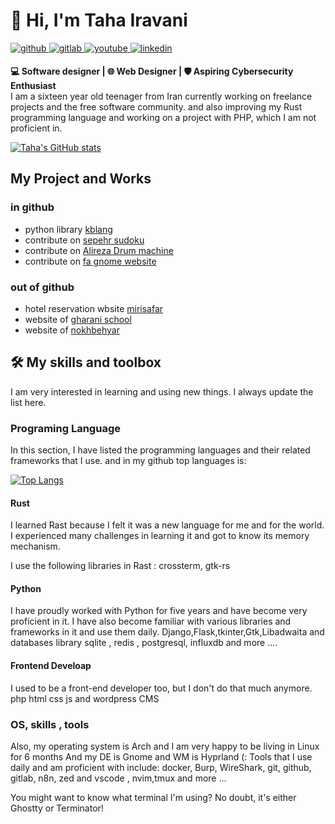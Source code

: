 # 👋 Hi, I'm Taha Iravani 

<a href="https://github.com/tahairavani" target="_blank">
<img src=https://img.shields.io/badge/github-%2324292e.svg?&style=for-the-badge&logo=github&logoColor=white alt=github style="margin-bottom: 5px;" />
</a>
<a href="https://gitlab.com/tahairavani" target="_blank">
<img src=https://img.shields.io/badge/gitlab-330F63.svg?&style=for-the-badge&logo=gitlab&logoColor=white alt=gitlab style="margin-bottom: 5px;" />
</a>
<a href="https://www.youtube.com/@tahairavani" target="_blank">
<img src=https://img.shields.io/badge/youtube-%23EE4831.svg?&style=for-the-badge&logo=youtube&logoColor=white alt=youtube style="margin-bottom: 5px;" />
</a>
<a href="https://linkedin.com/in/tahairavani" target="_blank">
<img src=https://img.shields.io/badge/linkedin-%231E77B5.svg?&style=for-the-badge&logo=linkedin&logoColor=white alt=linkedin style="margin-bottom: 5px;" />
</a>  
  

**💻 Software designer | 🌐 Web Designer | 🛡️ Aspiring Cybersecurity Enthusiast**  
I am a sixteen year old teenager from Iran currently working on freelance projects and the free software community.
and also improving my Rust programming language and working on a project with PHP, which I am not proficient in.

[![Taha's GitHub stats](https://github-readme-stats.vercel.app/api?username=tahairavani&show_icons=true&theme=radical)](https://github.com/tahairavani)

## My Project and Works
### in github
- python library [kblang](https://github.com/tahairavani/kbalng)
- contribute on [sepehr sudoku](https://github.com/sepehr-rs/Sudoku)
- contribute on [Alireza Drum machine ](https://github.com/revisto/drum-machine)
- contribute on [fa gnome website](https://github.com/fa-gnome/website)
### out of github 
- hotel reservation wbsite [mirisafar](https://mirisafar.com)
- website of [gharani school](https://gharani-school.ir)
- website of [nokhbehyar](https://nokhbehyar.ir)

  
## 🛠️ My skills and toolbox
I am very interested in learning and using new things. I always update the list here.

### Programing Language
In this section, I have listed the programming languages ​​and their related frameworks that I use.
and in my github top languages is:

[![Top Langs](https://github-readme-stats.vercel.app/api/top-langs/?username=tahairavani&layout=compact&theme=radical)](https://github.com/tahairavani) 

#### Rust
I learned Rast because I felt it was a new language for me and for the world. I experienced many challenges in learning it and got to know its memory mechanism. 

I use the following libraries in Rast : crossterm, gtk-rs

#### Python
I have proudly worked with Python for five years and have become very proficient in it. I have also become familiar with various libraries and frameworks in it and use them daily. 
Django,Flask,tkinter,Gtk,Libadwaita and databases library sqlite , redis , postgresql, influxdb and more ....

#### Frontend Develoap
I used to be a front-end developer too, but I don't do that much anymore. 
php html css js and wordpress CMS 

### OS, skills , tools 
Also, my operating system is Arch and I am very happy to be living in Linux for 6 months And my DE is Gnome and WM is Hyprland (:
Tools that I use daily and am proficient with include:
docker, Burp, WireShark, git, github, gitlab, n8n, zed and vscode , nvim,tmux and more ...

You might want to know what terminal I'm using? No doubt, it's either Ghostty or Terminator!

